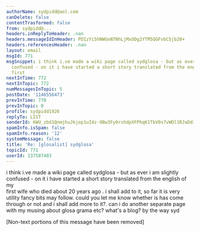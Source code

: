 ```yaml
---
authorName: sydpidd@aol.com
canDelete: false
contentTrasformed: false
from: sydpidd@...
headers.inReplyToHeader: .nan
headers.messageIdInHeader: PDIzYi5hNWUxNTNhLjMxODg2YTM5QGFvbC5jb20+
headers.referencesHeader: .nan
layout: email
msgId: 771
msgSnippet: i think i.ve made a wiki page called sydglosa - but as ever i am slightly
  confused - on it i have started a short story translated from the english of my
  first
nextInTime: 772
nextInTopic: 772
numMessagesInTopic: 5
postDate: '1146556473'
prevInTime: 770
prevInTopic: 0
profile: sydpidd1926
replyTo: LIST
senderId: 6WU_zbd1QnmjhuJkjop1uI4z-9Bw3Fy0rshdpXFPhqK1TbV0s7vWOl1RJaDd1kE55fY05gl3
spamInfo.isSpam: false
spamInfo.reason: '12'
systemMessage: false
title: 'Re: [glosalist] sydglosa'
topicId: 771
userId: 137587403
---
```


i think i.ve made a wiki page called sydglosa - but as ever i am slightly  
confused - on it i have started a short story translated from the english of my  
first wife who died about 20 years ago . i shall add to it, so far it is very 
 utility fancy bits may follow. could you let me know whether is has come 
through  or not and i shall add more to it?. can i do another separate page with 
my  musing about glosa grama etc?
what's a blog? by the way
syd


[Non-text portions of this message have been removed]


